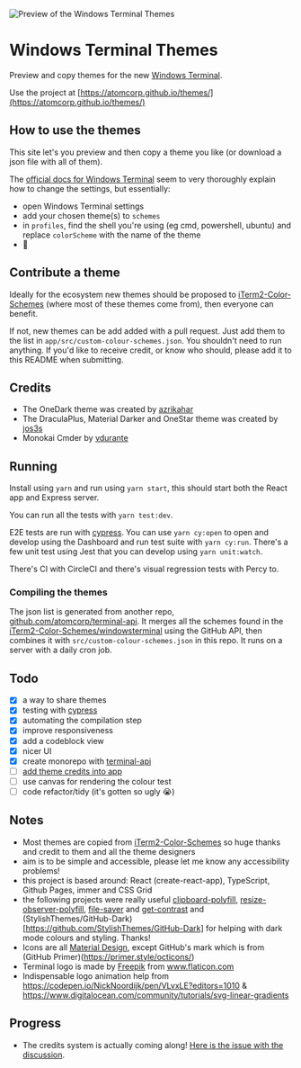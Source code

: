 ![Preview of the Windows Terminal Themes](https://github.com/atomcorp/themes/raw/master/app/public/preview-v3.png)

# Windows Terminal Themes

Preview and copy themes for the new [Windows Terminal](https://github.com/microsoft/terminal).

Use the project at [https://atomcorp.github.io/themes/](https://atomcorp.github.io/themes/)

## How to use the themes

This site let's you preview and then copy a theme you like (or download a json file with all of them).

The [official docs for Windows Terminal](https://github.com/microsoft/terminal/blob/master/doc/user-docs/UsingJsonSettings.md) seem to very thoroughly explain how to change the settings, but essentially:

* open Windows Terminal settings
* add your chosen theme(s) to `schemes`
* in `profiles`, find the shell you're using (eg cmd, powershell, ubuntu) and replace `colorScheme` with the name of the theme
* 🥳

## Contribute a theme

Ideally for the ecosystem new themes should be proposed to [iTerm2-Color-Schemes](https://github.com/mbadolato/iTerm2-Color-Schemes) (where most of these themes come from), then everyone can benefit.

If not, new themes can be add added with a pull request. Just add them to the list in `app/src/custom-colour-schemes.json`. You shouldn't need to run anything. If you'd like to receive credit, or know who should, please add it to this README when submitting.

## Credits

* The OneDark theme was created by [azrikahar](https://github.com/azrikahar)
* The DraculaPlus, Material Darker and OneStar theme was created by [jos3s](https://github.com/jos3s)
* Monokai Cmder by [vdurante](https://github.com/vdurante/windows-terminal-monokai-cmder)

## Running

Install using `yarn` and run using `yarn start`, this should start both the React app and Express server.

You can run all the tests with `yarn test:dev`.

E2E tests are run with [cypress](https://www.cypress.io/). You can use `yarn cy:open` to open and develop using the Dashboard and run test suite with `yarn cy:run`. There's a few unit test using Jest that you can develop using `yarn unit:watch`.

There's CI with CircleCI and there's visual regression tests with Percy to.

### Compiling the themes

The json list is generated from another repo, [github.com/atomcorp/terminal-api](https://github.com/atomcorp/terminal-api). It merges all the schemes found in the [iTerm2-Color-Schemes/windowsterminal](https://github.com/mbadolato/iTerm2-Color-Schemes/tree/master/windowsterminal) using the GitHub API, then combines it with `src/custom-colour-schemes.json` in this repo. It runs on a server with a daily cron job.

## Todo

* [x] a way to share themes
* [x] testing with [cypress](https://www.cypress.io/)
* [x] automating the compilation step
* [x] improve responsiveness
* [x] add a codeblock view
* [x] nicer UI
* [x] create monorepo with [terminal-api](https://github.com/atomcorp/terminal-api)
* [ ] [add theme credits into app](#Progress)
* [ ] use canvas for rendering the colour test
* [ ] code refactor/tidy (it's gotten so ugly 😭)

## Notes

* Most themes are copied from [iTerm2-Color-Schemes](https://github.com/mbadolato/iTerm2-Color-Schemes) so huge thanks and credit to them and all the theme designers
* aim is to be simple and accessible, please let me know any accessibility problems!
* this project is based around: React (create-react-app), TypeScript, Github Pages, immer and CSS Grid
* the following projects were really useful [clipboard-polyfill](https://github.com/lgarron/clipboard-polyfill), [resize-observer-polyfill](https://github.com/que-etc/resize-observer-polyfill), [file-saver](https://github.com/eligrey/FileSaver.js) and [get-contrast](https://github.com/johno/get-contrast) and (StylishThemes/GitHub-Dark)[https://github.com/StylishThemes/GitHub-Dark] for helping with dark mode colours and styling. Thanks!
* Icons are all [Material Design](https://material.io/resources/icons/?style=baseline), except GitHub's mark which is from (GitHub Primer)(https://primer.style/octicons/)
* Terminal logo is made by <a href="https://www.flaticon.com/authors/freepik" title="Freepik">Freepik</a> from <a href="https://www.flaticon.com/" title="Flaticon">www.flaticon.com</a>
* Indispensable logo animation help from https://codepen.io/NickNoordijk/pen/VLvxLE?editors=1010 & https://www.digitalocean.com/community/tutorials/svg-linear-gradients

## Progress

* The credits system is actually coming along! [Here is the issue with the discussion](https://github.com/atomcorp/themes/issues/8).
